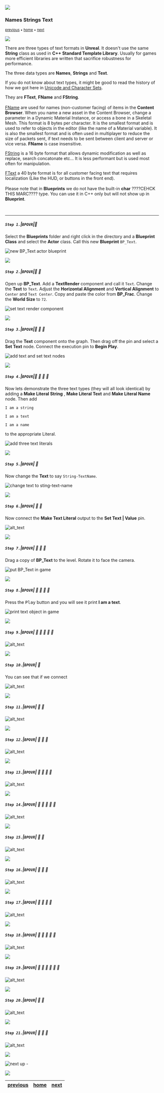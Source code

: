 ![](../images/line3.png)

### Names Strings Text

<sub>[previous](../fractions/README.md#user-content-fractional-numbers) • [home](../README.md#user-content-ue5-bp-overview) • [next](../)</sub>

![](../images/line3.png)

There are three types of text formats in **Unreal**.  It doesn't use the same **String** class as used in **C++ Standard Template Library**.  Usually for games more efficient libraries are written that sacrifice robustness for performance.

The three data types are **Names**, **Strings** and **Text**.

If you do not know about text types, it might be good to read the history of how we got here in [Unicode and Character Sets](https://www.joelonsoftware.com/2003/10/08/the-absolute-minimum-every-software-developer-absolutely-positively-must-know-about-unicode-and-character-sets-no-excuses/).

They are **FText**, **FName** and **FString**.<br><br>[FName](https://docs.unrealengine.com/en-us/Programming/UnrealArchitecture/StringHandling/FName) are used for names (non-customer facing) of items in the **Content Browser**. When you name a new asset in the Content Browser, change a parameter in a Dynamic Material Instance, or access a bone in a Skeletal Mesh. This format is 8 bytes per character. It is the smallest format and is used to refer to objects in the editor (like the name of a Material variable).  It is also the smallest format and is often used in multiplayer to reduce the size of packets sent, if text needs to be sent between client and server or vice versa. **FName** is case insensitive.

[FString](https://docs.unrealengine.com/en-us/Programming/UnrealArchitecture/StringHandling/FString) is a 
16 byte format that allows dynamic modification as well as replace, search concatonate etc... It is less performant but is used most often for manipulation.

[FText](https://docs.unrealengine.com/en-us/Programming/UnrealArchitecture/StringHandling/FText) a 40 byte format is for all customer facing text that requires localization (Like the HUD, or buttons in the front end).<br><br>Please note that in **Blueprints** we do not have the built-in **char** ????CEHCK THIS MARC???? type. You can use it in C++ only but will not show up in **Blueprint**.

<br>

---

##### `Step 1.`\|`BPOVR`|:small_blue_diamond:

Select the **Blueprints** folder and right click in the directory and a **Blueprint Class** and select the **Actor** class.  Call this new **Blueprint** `BP_Text`.

![new BP_Text actor blueprint](images/createBP.png)

![](../images/line2.png)

##### `Step 2.`\|`BPOVR`|:small_blue_diamond: :small_blue_diamond: 

Open up **BP_Text**. Add a **TextRender** component and call it `Text`. Change the **Text** to `Text`.  Adjust the **Horizontal Alignment** and **Vertical Alignment** to `Center` and `Text Center`.  Copy and paste the color from **BP_Frac**.  Change the **World Size** to `72`.

![set text render component](images/textRenderComponent.png)

![](../images/line2.png)

##### `Step 3.`\|`BPOVR`|:small_blue_diamond: :small_blue_diamond: :small_blue_diamond:

Drag the **Text** component onto the graph.  Then drag off the pin and select a **Set Text** node.  Connect the execution pin to **Begin Play**.

![add text and set text nodes](images/setText.png)

![](../images/line2.png)

##### `Step 4.`\|`BPOVR`|:small_blue_diamond: :small_blue_diamond: :small_blue_diamond: :small_blue_diamond:

Now lets demonstrate the three text types (they will all look identical) by adding a **Make Literal String** , **Make Literal Text** and **Make Literal Name** node. Then add

`I am a string`

`I am a text`

`I am a name`

to the appropriate Literal.

![add three text literals](images/makeLiterals.png)

![](../images/line2.png)

##### `Step 5.`\|`BPOVR`| :small_orange_diamond:

Now change the **Text** to say `String-TextName`.

![change text to sting-text-name](images/stringTextNam.png)

![](../images/line2.png)

##### `Step 6.`\|`BPOVR`| :small_orange_diamond: :small_blue_diamond:

Now connect the **Make Text Literal** output to the **Set Text | Value** pin.

![alt_text](images/showText.png)

![](../images/line2.png)

##### `Step 7.`\|`BPOVR`| :small_orange_diamond: :small_blue_diamond: :small_blue_diamond:

Drag a copy of **BP_Text** to the level. Rotate it to face the camera.

![put BP_Text in game](images/dragToGame.png)

![](../images/line2.png)

##### `Step 8.`\|`BPOVR`| :small_orange_diamond: :small_blue_diamond: :small_blue_diamond: :small_blue_diamond:

Press the <kbd>Play</kbd> button and you will see it print **I am a text**.

![print text object in game](images/pressPlayText.png)

![](../images/line2.png)

##### `Step 9.`\|`BPOVR`| :small_orange_diamond: :small_blue_diamond: :small_blue_diamond: :small_blue_diamond: :small_blue_diamond:

![alt_text](images/.png)

![](../images/line2.png)

##### `Step 10.`\|`BPOVR`| :large_blue_diamond:

You can see that if we connect 

![alt_text](images/connectNameToGame.png)

![](../images/line2.png)

##### `Step 11.`\|`BPOVR`| :large_blue_diamond: :small_blue_diamond: 

![alt_text](images/.png)

![](../images/line2.png)

##### `Step 12.`\|`BPOVR`| :large_blue_diamond: :small_blue_diamond: :small_blue_diamond: 

![alt_text](images/.png)

![](../images/line2.png)

##### `Step 13.`\|`BPOVR`| :large_blue_diamond: :small_blue_diamond: :small_blue_diamond:  :small_blue_diamond: 

![alt_text](images/.png)

![](../images/line2.png)

##### `Step 14.`\|`BPOVR`| :large_blue_diamond: :small_blue_diamond: :small_blue_diamond: :small_blue_diamond:  :small_blue_diamond: 

![alt_text](images/.png)

![](../images/line2.png)

##### `Step 15.`\|`BPOVR`| :large_blue_diamond: :small_orange_diamond: 

![alt_text](images/.png)

![](../images/line2.png)

##### `Step 16.`\|`BPOVR`| :large_blue_diamond: :small_orange_diamond:   :small_blue_diamond: 

![alt_text](images/.png)

![](../images/line2.png)

##### `Step 17.`\|`BPOVR`| :large_blue_diamond: :small_orange_diamond: :small_blue_diamond: :small_blue_diamond:

![alt_text](images/.png)

![](../images/line2.png)

##### `Step 18.`\|`BPOVR`| :large_blue_diamond: :small_orange_diamond: :small_blue_diamond: :small_blue_diamond: :small_blue_diamond:

![alt_text](images/.png)

![](../images/line2.png)

##### `Step 19.`\|`BPOVR`| :large_blue_diamond: :small_orange_diamond: :small_blue_diamond: :small_blue_diamond: :small_blue_diamond: :small_blue_diamond:

![alt_text](images/.png)

![](../images/line2.png)

##### `Step 20.`\|`BPOVR`| :large_blue_diamond: :large_blue_diamond:

![alt_text](images/.png)

![](../images/line2.png)

##### `Step 21.`\|`BPOVR`| :large_blue_diamond: :large_blue_diamond: :small_blue_diamond:

![alt_text](images/.png)

![](../images/line.png)

<!-- <img src="https://via.placeholder.com/1000x100/45D7CA/000000/?text=Next Up - ADD NEXT PAGE"> -->

![next up - ](images/banner.png)

![](../images/line.png)

| [previous](../fractions/README.md#user-content-fractional-numbers)| [home](../README.md#user-content-ue5-bp-overview) | [next](../)|
|---|---|---|

